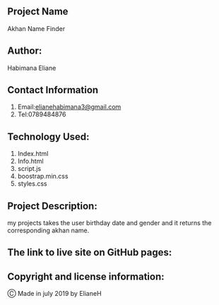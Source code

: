## Project Name
Akhan Name Finder

## Author:

Habimana Eliane

## Contact Information

1. Email:elianehabimana3@gmail.com
2. Tel:0789484876

## Technology Used:

1. Index.html
2. Info.html
3. script.js
4. boostrap.min.css
5. styles.css


## Project Description:

my projects takes the user birthday date and gender and it returns the corresponding akhan name.

## The link to live site on GitHub pages:



## Copyright and license information:

&#9400; Made in july 2019 by ElianeH


